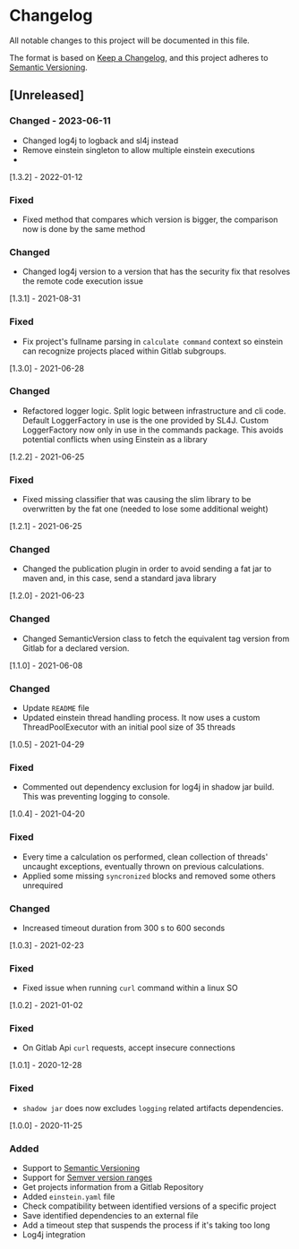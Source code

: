 # Changelog
All notable changes to this project will be documented in this file.

The format is based on [Keep a Changelog](https://keepachangelog.com/en/1.0.0/),
and this project adheres to [Semantic Versioning](https://semver.org/spec/v2.0.0.html).


## [Unreleased]

### Changed - 2023-06-11
- Changed log4j to logback and sl4j instead
- Remove einstein singleton to allow multiple einstein executions
- 
[1.3.2] - 2022-01-12
### Fixed
- Fixed method that compares which version is bigger, the comparison now is done by the same method

### Changed
- Changed log4j version to a version that has the security fix that resolves the remote code execution issue

[1.3.1] - 2021-08-31
### Fixed
- Fix project's fullname parsing in `calculate command` context so einstein can recognize projects placed within Gitlab
subgroups.

[1.3.0] - 2021-06-28
### Changed
- Refactored logger logic. Split logic between infrastructure and cli code. Default LoggerFactory in use is the one provided
by SL4J. Custom LoggerFactory now only in use in the commands package. This avoids potential conflicts when using Einstein as a library

[1.2.2] - 2021-06-25
### Fixed
- Fixed missing classifier that was causing the slim library to be overwritten by the fat one (needed to lose some additional weight) 

[1.2.1] - 2021-06-25
### Changed
- Changed the publication plugin in order to avoid sending a fat jar to maven and, in this case, send a standard java library

[1.2.0] - 2021-06-23
### Changed
- Changed SemanticVersion class to fetch the equivalent tag version from Gitlab for a declared version.

[1.1.0] - 2021-06-08
### Changed
- Update `README` file
- Updated einstein thread handling process. It now uses a custom ThreadPoolExecutor with an initial pool size of 35 threads

[1.0.5] - 2021-04-29
### Fixed
- Commented out dependency exclusion for log4j in shadow jar build. This was preventing logging to console.

[1.0.4] - 2021-04-20
### Fixed
- Every time a calculation os performed, clean collection of threads' uncaught exceptions, eventually thrown on previous
  calculations.
- Applied some missing `syncronized` blocks and removed some others unrequired
### Changed
- Increased timeout duration from 300 s to 600 seconds

[1.0.3] - 2021-02-23
### Fixed
- Fixed issue when running `curl` command within a linux SO

[1.0.2] - 2021-01-02
### Fixed
- On Gitlab Api `curl` requests, accept insecure connections

[1.0.1] - 2020-12-28
### Fixed
- `shadow jar` does now excludes `logging` related artifacts dependencies.

[1.0.0] - 2020-11-25
### Added
- Support to [Semantic Versioning](https://semver.org/spec/v2.0.0.html)
- Support for [Semver version ranges](https://devhints.io/semver)
- Get projects information from a Gitlab Repository
- Added `einstein.yaml` file
- Check compatibility between identified versions of a specific project
- Save identified dependencies to an external file
- Add a timeout step that suspends the process if it's taking too long
- Log4j integration
